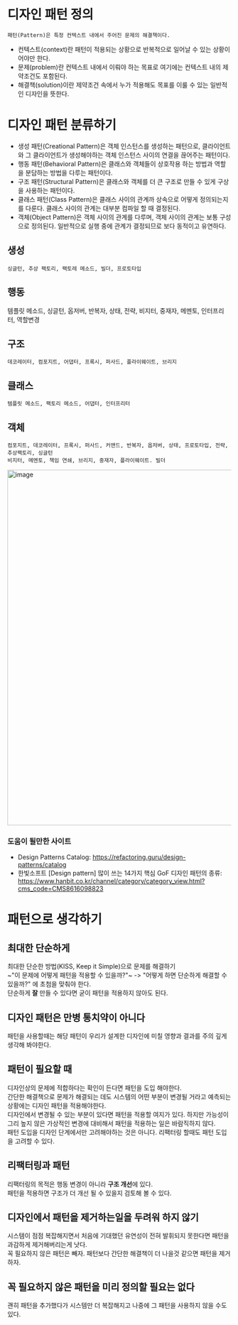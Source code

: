 # 디자인 패턴 정의
    패턴(Pattern)은 특정 컨텍스트 내에서 주어진 문제의 해결책이다.

* 컨텍스트(context)란 패턴이 적용되는 상황으로 반복적으로 일어날 수 있는 상황이어야만 한다.
* 문제(problem)란 컨텍스트 내에서 이뤄야 하는 목표로 여기에는 컨텍스트 내의 제약조건도 포함된다.
* 해결책(solution)이란 제약조건 속에서 누가 적용해도 목표를 이룰 수 있는 일반적인 디자인을 뜻한다.

# 디자인 패턴 분류하기
* 생성 패턴(Creational Pattern)은 객체 인스턴스를 생성하는 패턴으로, 클라이언트와 그 클라이언트가 생성해야하는 객체 인스턴스 사이의 연결을 끊어주는 패턴이다.
* 행동 패턴(Behavioral Pattern)은 클래스와 객체들이 상호작용 하는 방법과 역할을 분담하는 방법을 다루는 패턴이다.
* 구조 패턴(Structural Pattern)은 클래스와 객체를 더 큰 구조로 만들 수 있게 구상을 사용하는 패턴이다.
* 클래스 패턴(Class Pattern)은 클래스 사이의 관계까 상속으로 어떻게 정의되는지를 다룬다. 클래스 사이의 관계는 대부분 컴파일 할 때 결정된다.
* 객체(Object Pattern)은 객체 사이의 관계를 다루며, 객체 사이의 관계는 보통 구성으로 정의된다. 일반적으로 실행 중에 관계가 결정되므로 보다 동적이고 유연하다.

## 생성
    싱글턴, 추상 팩토리, 팩토레 메소드, 빌더, 프로토타입
        
## 행동
템플릿 메소드, 싱글턴, 옵저버, 반복자, 상태, 전략, 비지터, 중재자, 메멘토, 인터프리터, 역할변경
    
## 구조
    데코레이터, 컴포지트, 어댑터, 프록시, 퍼사드, 플라이웨이트, 브리지
    
## 클래스
    템플릿 메소드, 팩토리 메소드, 어댑터, 인터프리터
    
## 객체
    컴포지트, 데코레이터, 프록시, 퍼사드, 커맨드, 반복자, 옵저버, 상태, 프로토타입, 전략, 추상팩토리, 싱글턴
    비지터, 메멘토, 책임 연쇄, 브리지, 중재자, 플라이웨이트. 빌더


<img width="801" alt="image" src="https://user-images.githubusercontent.com/60346043/175427902-08a38063-d791-4579-a501-0cdf97858316.png">


### 도움이 될만한 사이트
* Design Patterns Catalog: https://refactoring.guru/design-patterns/catalog
* 한빛소프트 [Design pattern] 많이 쓰는 14가지 핵심 GoF 디자인 패턴의 종류: https://www.hanbit.co.kr/channel/category/category_view.html?cms_code=CMS8616098823

# 패턴으로 생각하기

## 최대한 단순하게
최대한 단순한 방법(KISS, Keep it Simple)으로 문제를 해결하기<br/>
~"이 문제에 어떻게 패턴을 적용할 수 있을까?"~ -> "어떻게 하면 단순하게 해결할 수 있을까?" 에 초첨을 맞춰야 한다.<br/>
단순하게 **잘** 만들 수 있다면 굳이 패턴을 적용하지 않아도 된다.
<br/>

## 디자인 패턴은 만병 통치약이 아니다
패턴을 사용할때는 해당 패턴이 우리가 설계한 디자인에 미칠 영향과 결과를 주의 깊게 생각해 봐야한다.

## 패턴이 필요할 때
디자인상의 문제에 적합하다는 확인이 든다면 패턴을 도입 해야한다.<br/>
간단한 해결책으로 문제가 해결되는 데도 시스템의 어떤 부분이 변경될 거라고 예측되는 상황에는 디자인 패턴을 적용해야한다.<br/>
디자인에서 변경될 수 있는 부분이 있다면 패턴을 적용할 여지가 있다. 하지만 가능성이 그리 높지 않은 가상적인 변경에 대비해서 패턴을 적용하는 일은 바람직하지 않다.<br/>
패턴 도입을 디자인 단계에서만 고려해야하는 것은 아니다. 리팩터링 할때도 패턴 도입을 고려할 수 있다.

## 리팩터링과 패턴
리팩터링의 목적은 행동 변경이 아니라 **구조 개선**에 있다.<br/>
패턴을 적용하면 구조가 더 개선 될 수 있을지 검토해 볼 수 있다.

## 디자인에서 패턴을 제거하는일을 두려워 하지 않기
시스템이 점점 복잡해지면서 처음에 기대했던 유연성이 전혀 발휘되지 못한다면 패턴을 과감하게 제거해버리는게 낫다.<br/>
꼭 필요하지 않은 패턴은 빼자. 패턴보다 간단한 해결책이 더 나을것 같으면 패턴을 제거하자.

## 꼭 필요하지 않은 패턴을 미리 정의할 필요는 없다
괜히 패턴을 추가했다가 시스템만 더 복잡해지고 나중에 그 패턴을 사용하지 않을 수도 있다.
